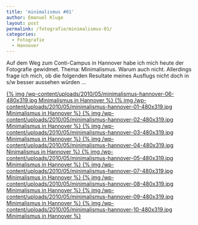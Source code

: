 ```yaml
---
title: 'minimalismus #01'
author: Emanuel Kluge
layout: post
permalink: /fotografie/minimalismus-01/
categories:
  - Fotografie
  - Hannover
---
```


Auf dem Weg zum Conti-Campus in Hannover habe ich mich heute der Fotografie gewidmet. Thema: Minimalismus. Warum auch nicht. Allerdings frage ich mich, ob die folgenden Resultate meines Ausflugs nicht doch in s/w besser aussehen würden &hellip;

<a href="/wp-content/uploads/2010/05/minimalismus-hannover-06.jpg" rel="lightbox">
  {% img /wp-content/uploads/2010/05/minimalismus-hannover-06-480x319.jpg Minimalismus in Hannover %}
</a>

<a href="/wp-content/uploads/2010/05/minimalismus-hannover-01.jpg" rel="lightbox">
  {% img /wp-content/uploads/2010/05/minimalismus-hannover-01-480x319.jpg Minimalismus in Hannover %}
</a>

<a href="/wp-content/uploads/2010/05/minimalismus-hannover-02.jpg" rel="lightbox">
  {% img /wp-content/uploads/2010/05/minimalismus-hannover-02-480x319.jpg Minimalismus in Hannover %}
</a>

<a href="/wp-content/uploads/2010/05/minimalismus-hannover-03.jpg" rel="lightbox">
  {% img /wp-content/uploads/2010/05/minimalismus-hannover-03-480x319.jpg Minimalismus in Hannover %}
</a>

<a href="/wp-content/uploads/2010/05/minimalismus-hannover-04.jpg" rel="lightbox">
  {% img /wp-content/uploads/2010/05/minimalismus-hannover-04-480x319.jpg Ninimalismus in Hannover %}
</a>

<a href="/wp-content/uploads/2010/05/minimalismus-hannover-05.jpg" rel="lightbox">
  {% img /wp-content/uploads/2010/05/minimalismus-hannover-05-480x319.jpg Minimalismus in Hannover %}
</a>

<a href="/wp-content/uploads/2010/05/minimalismus-hannover-07.jpg" rel="lightbox">
  {% img /wp-content/uploads/2010/05/minimalismus-hannover-07-480x319.jpg Minimalismus in Hannover %}
</a>

<a href="/wp-content/uploads/2010/05/minimalismus-hannover-08.jpg" rel="lightbox">
  {% img /wp-content/uploads/2010/05/minimalismus-hannover-08-480x319.jpg Minimalismus in Hannover %}
</a>

<a href="/wp-content/uploads/2010/05/minimalismus-hannover-09.jpg" rel="lightbox">
  {% img /wp-content/uploads/2010/05/minimalismus-hannover-09-480x319.jpg Minimalismus in Hannover %}
</a>

<a href="/wp-content/uploads/2010/05/minimalismus-hannover-10.jpg" rel="lightbox">
  {% img /wp-content/uploads/2010/05/minimalismus-hannover-10-480x319.jpg Minimalismus in Hannover %}
</a>
